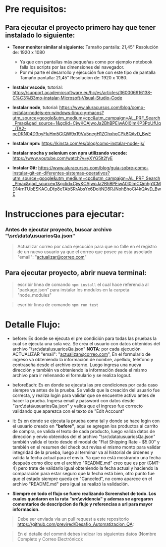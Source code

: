 # Pre requisitos:

## Para ejecutar el proyecto primero hay que tener instalado lo siguiente:

- **Tener monitor similar al siguiente:**
  Tamaño pantalla: 21,45"
  Resolución de: 1920 x 1080

  - Ya que con pantallas más pequeñas como por ejemplo notebook falla los scripts por las dimensiones del navegador.
  - Por mi parte el desarrollo y ejecución fue con este tipo de pantalla Tamaño pantalla: 21,45" Resolución de: 1920 x 1080.

- **Instalar vscode**,
  tutorial:
  https://support.academicsoftware.eu/hc/es/articles/360006916138-C%C3%B3mo-instalar-Microsoft-Visual-Studio-Code

- **Instalar node**,
  tutorial:
  https://www.aluracursos.com/blog/como-instalar-nodejs-en-windows-linux-y-macos?utm_source=google&utm_medium=cpc&utm_campaign=AL_PRF_Search_Pmax&gad_source=1&gclid=CjwKCAjwoJa2BhBPEiwA0l0ImKP3PoUfUq_rTA2-pcDRN04D3pyFluHm5GtQW9x19Vu5negH1ZGhxhoCPk8QAvD_BwE

- **Instalar npm:**
  https://kinsta.com/es/blog/como-instalar-node-js/

- **Instalar mocha y selenium con npm utilizando vscode:**
  https://www.youtube.com/watch?v=yXYG5lt2fyE
- **Instalar Git:**
  https://www.aluracursos.com/blog/guia-sobre-como-instalar-git-en-diferentes-sistemas-operativos?utm_source=google&utm_medium=cpc&utm_campaign=AL_PRF_Search_Pmax&gad_source=1&gclid=CjwKCAjwoJa2BhBPEiwA0l0ImCQmhg1CMD14rnTUbESKACuDfp8eTAbSRrAbsYx6DoltND8RJNohBhoCi4kQAvD_BwE

# Instrucciones para ejecutar:

### Antes de ejecutar proyecto, buscar archivo "\src\data\usuariosQa.json"

> Actualizar correo por cada ejecución para que no falle en el registro de un nuevo usuario ya que el correo que posee ya esta asociado
> "email": "actualizar@correo.com"

## Para ejecutar proyecto, abrir nueva terminal:

> escribir línea de comando `npm install` el cual hace referencia al "package.json" para instalar los modulos en la carpeta "node_modules"

> escribir línea de comando `npm run test`

# Detalle Flujo:

- before: Es donde se ejecuta el pre condición para todas las pruebas la cual se ejecuta una sola vez.
  Se crea el usuario con datos obtenidos del archivo "\src\data\usuariosQa.json" **NOTA**: por cada ejecución ACTUALIZAR "email": "actualizar@correo.com",
  En el formulario de ingreso va obteniendo la información de nombre, apellido, teléfono y contraseña desde el archivo externo.
  Luego ingresa una nueva dirección y también va obteniendo la información desde el mismo archivo para ir rellenando el formulario y se realiza logout.

- beforeEach: Es en donde se ejecuta las pre condiciones por cada caso siempre va antes de la prueba.
  Se valida que la creación del usuario fue correcta, y realiza login para validar que se encuentre activo antes de hacer la prueba.
  Ingresa email y password con datos desde "\src\data\usuariosQa.json" y valida que el ingreso fue correcto validando que aparezca con el texto de "Edit Account"

- it: Es en donde se ejecuta la prueba como tal y donde se hace login con el usuario creado en **"before"**, aquí se agregan los productos al carrito de compra, se valida el texto de cada producto, luego valida datos de dirección y envío obtenidos del el archivo "\src\data\usuariosQa.json" también valida el texto desde el modal de "Flat Shipping Rate - $5.00" y también en el resumen del check out revisa el mismo monto para validar integridad de la prueba, luego al terminar va al historial de órdenes y valida la fecha actual para el envío. Ya que no está mostrando una fecha después como dice em el archivo "README.md" creo que es por (GMT-4) pero trate de validarlo igual obteniendo la fecha actual y haciendo la comparación para estar seguro que la fecha está bien, otro punto fue que el estado siempre queda en "Canceled", no como aparece en el archivo "README.md" pero igual se realizó la validación.

- **Siempre en todo el flujo se fuero realizando Screenshot de todo. Los cuales quedaron en la ruta "src\evidencia" y ademas se agregaron comentarios de descripcion de flujo y referencias a url para mayor informacion.**

> Debe ser enviada vía un pull request a este repositorio https://github.com/previred/Desafio_Automatizacion_QA:

> En el detalle del commit debes indicar los siguientes datos (Nombre Completo y Correo Electrónico):
